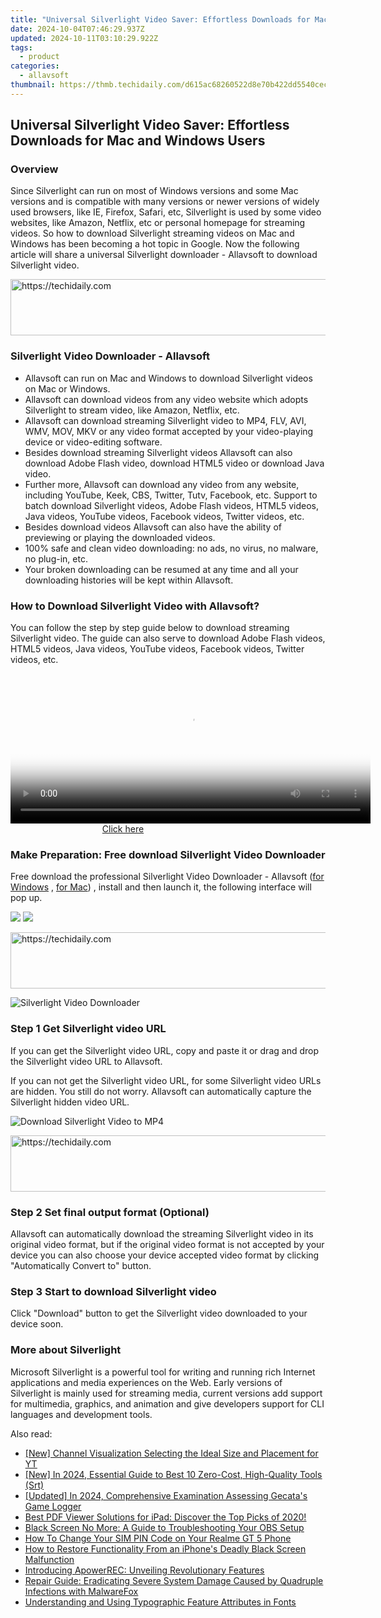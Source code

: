 ```yaml
---
title: "Universal Silverlight Video Saver: Effortless Downloads for Mac and Windows Users"
date: 2024-10-04T07:46:29.937Z
updated: 2024-10-11T03:10:29.922Z
tags:
  - product
categories:
  - allavsoft
thumbnail: https://thmb.techidaily.com/d615ac68260522d8e70b422dd5540cece714bbc625d61d049281d91eac42f958.jpg
---
```


## Universal Silverlight Video Saver: Effortless Downloads for Mac and Windows Users

### Overview

Since Silverlight can run on most of Windows versions and some Mac versions and is compatible with many versions or newer versions of widely used browsers, like IE, Firefox, Safari, etc, Silverlight is used by some video websites, like Amazon, Netflix, etc or personal homepage for streaming videos. So how to download Silverlight streaming videos on Mac and Windows has been becoming a hot topic in Google. Now the following article will share a universal Silverlight downloader - Allavsoft to download Silverlight video.

<!-- affiliate ads begin -->
<a href="https://appsumo.8odi.net/c/5597632/2082538/7443" target="_top" id="2082538">
  <img src="//a.impactradius-go.com/display-ad/7443-2082538" border="0" alt="https://techidaily.com" width="728" height="90"/>
</a>
<img height="0" width="0" src="https://appsumo.8odi.net/i/5597632/2082538/7443" style="position:absolute;visibility:hidden;" border="0" />
<!-- affiliate ads end -->

### Silverlight Video Downloader - Allavsoft

* Allavsoft can run on Mac and Windows to download Silverlight videos on Mac or Windows.
* Allavsoft can download videos from any video website which adopts Silverlight to stream video, like Amazon, Netflix, etc.
* Allavsoft can download streaming Silverlight video to MP4, FLV, AVI, WMV, MOV, MKV or any video format accepted by your video-playing device or video-editing software.
* Besides download streaming Silverlight videos Allavsoft can also download Adobe Flash video, download HTML5 video or download Java video.
* Further more, Allavsoft can download any video from any website, including YouTube, Keek, CBS, Twitter, Tutv, Facebook, etc. Support to batch download Silverlight videos, Adobe Flash videos, HTML5 videos, Java videos, YouTube videos, Facebook videos, Twitter videos, etc.
* Besides download videos Allavsoft can also have the ability of previewing or playing the downloaded videos.
* 100% safe and clean video downloading: no ads, no virus, no malware, no plug-in, etc.
* Your broken downloading can be resumed at any time and all your downloading histories will be kept within Allavsoft.

### How to Download Silverlight Video with Allavsoft?

You can follow the step by step guide below to download streaming Silverlight video. The guide can also serve to download Adobe Flash videos, HTML5 videos, Java videos, YouTube videos, Facebook videos, Twitter videos, etc.

<!-- affiliate ads begin -->
<span id="1993645">
					<video width="576" height="240" style="cursor:pointer"
           poster="//a.impactradius-go.com/display-clicktoplayimage/1993645.png"
           onclick="if(!this.playClicked){this.play();this.setAttribute('controls',true);this.playClicked=true;}">
	   <source src="//a.impactradius-go.com/display-ad/22993-1993645">
	   <img src="//a.impactradius-go.com/display-clicktoplayimage/1993645.png" style="border: none; height: 100%; width: 100%; object-fit: contain">
	</video>
	<div style="width:360px;text-align:center"><a href="javascript:window.open(decodeURIComponent('https%3A%2F%2Fhomestyler.sjv.io%2Fc%2F5597632%2F1993645%2F22993'), '_blank');void(0);">Click here</a></div>
</span>
<img height="0" width="0" src="https://imp.pxf.io/i/5597632/1993645/22993" style="position:absolute;visibility:hidden;" border="0" />
<!-- affiliate ads end -->

### Make Preparation: Free download Silverlight Video Downloader

Free download the professional Silverlight Video Downloader - Allavsoft ([for Windows](https://tools.techidaily.com/allavsoft/products/) , [for Mac](https://tools.techidaily.com/allavsoft/products/)) , install and then launch it, the following interface will pop up.

[![](https://www.allavsoft.com/how-to/../images/how-to/free-download-win.jpg)](https://tools.techidaily.com/allavsoft/products/) [![](https://www.allavsoft.com/how-to/../images/how-to/free-download-mac.jpg)](https://tools.techidaily.com/allavsoft/products/)

<!-- affiliate ads begin -->
<a href="https://ephamedtechinc.pxf.io/c/5597632/2137210/26400" target="_top" id="2137210">
  <img src="//a.impactradius-go.com/display-ad/26400-2137210" border="0" alt="https://techidaily.com" width="728" height="90"/>
</a>
<img height="0" width="0" src="https://ephamedtechinc.pxf.io/i/5597632/2137210/26400" style="position:absolute;visibility:hidden;" border="0" />
<!-- affiliate ads end -->

![Silverlight Video Downloader](https://www.allavsoft.com/how-to/../images/allavsoft/screen-shot-600.jpg)

### Step 1 Get Silverlight video URL

If you can get the Silverlight video URL, copy and paste it or drag and drop the Silverlight video URL to Allavsoft.

If you can not get the Silverlight video URL, for some Silverlight video URLs are hidden. You still do not worry. Allavsoft can automatically capture the Silverlight hidden video URL.

![Download Silverlight Video to MP4](https://www.allavsoft.com/how-to/../images/how-to/download-rtmp-video/download-rtmp-video.jpg)

<!-- affiliate ads begin -->
<a href="https://aligracehair.sjv.io/c/5597632/1915870/19272" target="_top" id="1915870">
  <img src="//a.impactradius-go.com/display-ad/19272-1915870" border="0" alt="https://techidaily.com" width="728" height="90"/>
</a>
<img height="0" width="0" src="https://aligracehair.sjv.io/i/5597632/1915870/19272" style="position:absolute;visibility:hidden;" border="0" />
<!-- affiliate ads end -->

### Step 2 Set final output format (Optional)

Allavsoft can automatically download the streaming Silverlight video in its original video format, but if the original video format is not accepted by your device you can also choose your device accepted video format by clicking "Automatically Convert to" button.

### Step 3 Start to download Silverlight video

Click "Download" button to get the Silverlight video downloaded to your device soon.

### More about Silverlight

Microsoft Silverlight is a powerful tool for writing and running rich Internet applications and media experiences on the Web. Early versions of Silverlight is mainly used for streaming media, current versions add support for multimedia, graphics, and animation and give developers support for CLI languages and development tools.

<ins class="adsbygoogle"
     style="display:block"
     data-ad-format="autorelaxed"
     data-ad-client="ca-pub-7571918770474297"
     data-ad-slot="1223367746"></ins>

<ins class="adsbygoogle"
     style="display:block"
     data-ad-client="ca-pub-7571918770474297"
     data-ad-slot="8358498916"
     data-ad-format="auto"
     data-full-width-responsive="true"></ins>

<span class="atpl-alsoreadstyle">Also read:</span>
<div><ul>
<li><a href="https://youtube-zero.techidaily.com/hannel-visualization-selecting-the-ideal-size-and-placement-for-yt/"><u>[New] Channel Visualization Selecting the Ideal Size and Placement for YT</u></a></li>
<li><a href="https://article-files.techidaily.com/new-in-2024-essential-guide-to-best-10-zero-cost-high-quality-tools-srt/"><u>[New] In 2024, Essential Guide to Best 10 Zero-Cost, High-Quality Tools (Srt)</u></a></li>
<li><a href="https://screen-sharing-recording.techidaily.com/updated-in-2024-comprehensive-examination-assessing-gecatas-game-logger/"><u>[Updated] In 2024, Comprehensive Examination Assessing Gecata's Game Logger</u></a></li>
<li><a href="https://fox-making.techidaily.com/best-pdf-viewer-solutions-for-ipad-discover-the-top-picks-of-2020/"><u>Best PDF Viewer Solutions for iPad: Discover the Top Picks of 2020!</u></a></li>
<li><a href="https://common-error.techidaily.com/black-screen-no-more-a-guide-to-troubleshooting-your-obs-setup/"><u>Black Screen No More: A Guide to Troubleshooting Your OBS Setup</u></a></li>
<li><a href="https://sim-unlock.techidaily.com/how-to-change-your-sim-pin-code-on-your-realme-gt-5-phone-by-drfone-android/"><u>How To Change Your SIM PIN Code on Your Realme GT 5 Phone</u></a></li>
<li><a href="https://fox-that.techidaily.com/how-to-restore-functionality-from-an-iphones-deadly-black-screen-malfunction/"><u>How to Restore Functionality From an iPhone's Deadly Black Screen Malfunction</u></a></li>
<li><a href="https://fox-making.techidaily.com/introducing-apowerrec-unveiling-revolutionary-features/"><u>Introducing ApowerREC: Unveiling Revolutionary Features</u></a></li>
<li><a href="https://fox-making.techidaily.com/repair-guide-eradicating-severe-system-damage-caused-by-quadruple-infections-with-malwarefox/"><u>Repair Guide: Eradicating Severe System Damage Caused by Quadruple Infections with MalwareFox</u></a></li>
<li><a href="https://fox-making.techidaily.com/understanding-and-using-typographic-feature-attributes-in-fonts/"><u>Understanding and Using Typographic Feature Attributes in Fonts</u></a></li>
</ul></div>

